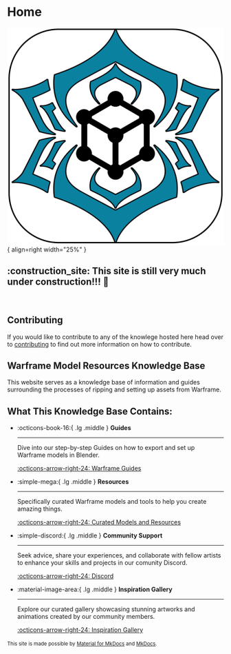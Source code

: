 # Home  
![Icon](assets/icons/new-logo-better.svg){ align=right width="25%" }
<br>

## **:construction_site: This site is still very much under construction!!! :construction:**  
<br>

## Contributing  
If you would like to contribute to any of the knowlege hosted here head over to [contributing](contributing.md) to find out more information on how to contribute.  

## Warframe Model Resources Knowledge Base  
This website serves as a knowledge base of information and guides surrounding the processes of ripping and setting up assets from Warframe. 

## What This Knowledge Base Contains:

<div class="grid cards" markdown>

-   :octicons-book-16:{ .lg .middle } __Guides__

    ---

    Dive into our step-by-step Guides on how to export and set up Warframe models in Blender.

    [:octicons-arrow-right-24: Warframe Guides](wf-guides/intro.md)

-   :simple-mega:{ .lg .middle } __Resources__

    ---

    Specifically curated Warframe models and tools to help you create amazing things.

    [:octicons-arrow-right-24: Curated Models and Resources](https://mega.nz/folder/fIUQDQYZ#vRNqurxNdzELIboK214Kxg)

-   :simple-discord:{ .lg .middle } __Community Support__

    ---

    Seek advice, share your experiences, and collaborate with fellow artists to enhance your skills and projects in our comunity Discord.

    [:octicons-arrow-right-24: Discord](https://discord.gg/Jk3xA2T)

-   :material-image-area:{ .lg .middle } __Inspiration Gallery__

    ---

    Explore our curated gallery showcasing stunning artworks and animations created by our community members.

    [:octicons-arrow-right-24: Inspiration Gallery](inspiration-gallery/index.md)

</div>


<!-- ![Awesome Sandwich](https://rotatingsandwiches.com/wp-content/uploads/2023/08/taylor-ham-pork-roll.gif)   -->

<small>This site is made possible by [Material for MkDocs](https://squidfunk.github.io/mkdocs-material/) and [MkDocs](https://www.mkdocs.org).</small>  